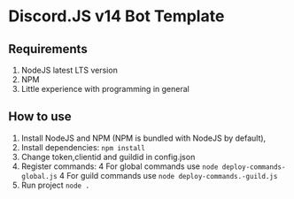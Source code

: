 # Discord.JS v14 Bot Template

## Requirements

1. NodeJS latest LTS version
2. NPM
3. Little experience with programming in general

## How to use

1. Install NodeJS and NPM (NPM is bundled with NodeJS by default),
2. Install dependencies: `npm install`
3. Change token,clientid and guildid in config.json
4. Register commands:
4 For global commands use `node deploy-commands-global.js`
4 For guild commands use `node deploy-commands.-guild.js`
5. Run project `node .`
